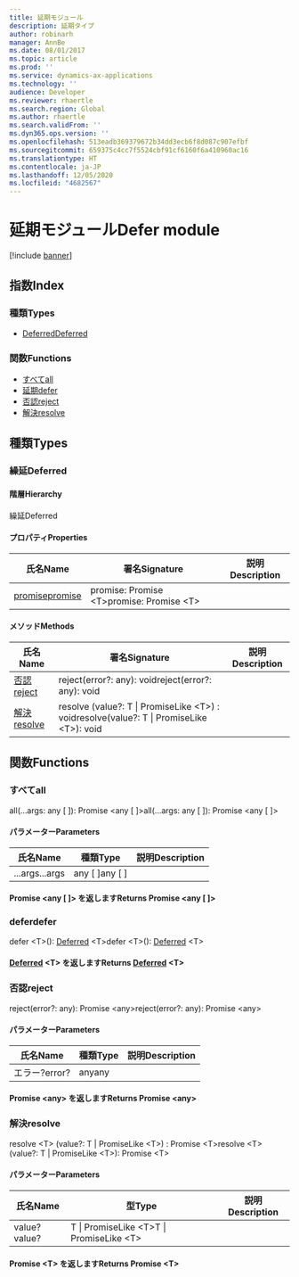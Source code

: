 ```yaml
---
title: 延期モジュール
description: 延期タイプ
author: robinarh
manager: AnnBe
ms.date: 08/01/2017
ms.topic: article
ms.prod: ''
ms.service: dynamics-ax-applications
ms.technology: ''
audience: Developer
ms.reviewer: rhaertle
ms.search.region: Global
ms.author: rhaertle
ms.search.validFrom: ''
ms.dyn365.ops.version: ''
ms.openlocfilehash: 513eadb369379672b34dd3ecb6f8d087c907efbf
ms.sourcegitcommit: 659375c4cc7f5524cbf91cf6160f6a410960ac16
ms.translationtype: HT
ms.contentlocale: ja-JP
ms.lasthandoff: 12/05/2020
ms.locfileid: "4682567"
---
```

# <a name="defer-module"></a><span data-ttu-id="0e367-103">延期モジュール</span><span class="sxs-lookup"><span data-stu-id="0e367-103">Defer module</span></span>

[!include [banner](../../../../includes/banner.md)]

## <a name="index"></a><span data-ttu-id="0e367-104">指数</span><span class="sxs-lookup"><span data-stu-id="0e367-104">Index</span></span>

### <a name="types"></a><span data-ttu-id="0e367-105">種類</span><span class="sxs-lookup"><span data-stu-id="0e367-105">Types</span></span>

* [<span data-ttu-id="0e367-106">Deferred</span><span class="sxs-lookup"><span data-stu-id="0e367-106">Deferred</span></span>](../interfaces/defer-ideferred.md)

### <a name="functions"></a><span data-ttu-id="0e367-107">関数</span><span class="sxs-lookup"><span data-stu-id="0e367-107">Functions</span></span>

* [<span data-ttu-id="0e367-108">すべて</span><span class="sxs-lookup"><span data-stu-id="0e367-108">all</span></span>](defer.md#all)
* [<span data-ttu-id="0e367-109">延期</span><span class="sxs-lookup"><span data-stu-id="0e367-109">defer</span></span>](defer.md)
* [<span data-ttu-id="0e367-110">否認</span><span class="sxs-lookup"><span data-stu-id="0e367-110">reject</span></span>](defer.md#reject)
* [<span data-ttu-id="0e367-111">解決</span><span class="sxs-lookup"><span data-stu-id="0e367-111">resolve</span></span>](defer.md#resolve)

## <a name="types"></a><span data-ttu-id="0e367-112">種類</span><span class="sxs-lookup"><span data-stu-id="0e367-112">Types</span></span>


### <a name="deferred"></a><span data-ttu-id="0e367-113">繰延</span><span class="sxs-lookup"><span data-stu-id="0e367-113">Deferred</span></span>

#### <a name="hierarchy"></a><span data-ttu-id="0e367-114">階層</span><span class="sxs-lookup"><span data-stu-id="0e367-114">Hierarchy</span></span>

<span data-ttu-id="0e367-115">繰延</span><span class="sxs-lookup"><span data-stu-id="0e367-115">Deferred</span></span> <br>

#### <a name="properties"></a><span data-ttu-id="0e367-116">プロパティ</span><span class="sxs-lookup"><span data-stu-id="0e367-116">Properties</span></span>

| <span data-ttu-id="0e367-117">氏名</span><span class="sxs-lookup"><span data-stu-id="0e367-117">Name</span></span> | <span data-ttu-id="0e367-118">署名</span><span class="sxs-lookup"><span data-stu-id="0e367-118">Signature</span></span> | <span data-ttu-id="0e367-119">説明</span><span class="sxs-lookup"><span data-stu-id="0e367-119">Description</span></span> |
| ---- | --------- | ----------- |
| [<span data-ttu-id="0e367-120">promise</span><span class="sxs-lookup"><span data-stu-id="0e367-120">promise</span></span>](../interfaces/defer-ideferred.md#promise) |<span data-ttu-id="0e367-121">promise: Promise &lt;T&gt;</span><span class="sxs-lookup"><span data-stu-id="0e367-121">promise: Promise &lt;T&gt;</span></span> <br>|  |

#### <a name="methods"></a><span data-ttu-id="0e367-122">メソッド</span><span class="sxs-lookup"><span data-stu-id="0e367-122">Methods</span></span>

| <span data-ttu-id="0e367-123">氏名</span><span class="sxs-lookup"><span data-stu-id="0e367-123">Name</span></span> | <span data-ttu-id="0e367-124">署名</span><span class="sxs-lookup"><span data-stu-id="0e367-124">Signature</span></span> | <span data-ttu-id="0e367-125">説明</span><span class="sxs-lookup"><span data-stu-id="0e367-125">Description</span></span> |
| ---- | --------- | ----------- |
| [<span data-ttu-id="0e367-126">否認</span><span class="sxs-lookup"><span data-stu-id="0e367-126">reject</span></span>](../interfaces/defer-ideferred.md#reject) |<span data-ttu-id="0e367-127">reject(error?: any): void</span><span class="sxs-lookup"><span data-stu-id="0e367-127">reject(error?: any): void</span></span>|  |
| [<span data-ttu-id="0e367-128">解決</span><span class="sxs-lookup"><span data-stu-id="0e367-128">resolve</span></span>](../interfaces/defer-ideferred.md#resolve) |<span data-ttu-id="0e367-129">resolve (value?: T &#124; PromiseLike &lt;T&gt;) : void</span><span class="sxs-lookup"><span data-stu-id="0e367-129">resolve(value?: T &#124; PromiseLike &lt;T&gt;): void</span></span>|  |

## <a name="functions"></a><span data-ttu-id="0e367-130">関数</span><span class="sxs-lookup"><span data-stu-id="0e367-130">Functions</span></span>


### <a name="all"></a><span data-ttu-id="0e367-131">すべて</span><span class="sxs-lookup"><span data-stu-id="0e367-131">all</span></span>
<span data-ttu-id="0e367-132">all(...args: any [ ]): Promise &lt;any [ ]&gt;</span><span class="sxs-lookup"><span data-stu-id="0e367-132">all(...args: any [ ]): Promise &lt;any [ ]&gt;</span></span>




#### <a name="parameters"></a><span data-ttu-id="0e367-133">パラメーター</span><span class="sxs-lookup"><span data-stu-id="0e367-133">Parameters</span></span>

| <span data-ttu-id="0e367-134">氏名</span><span class="sxs-lookup"><span data-stu-id="0e367-134">Name</span></span> | <span data-ttu-id="0e367-135">種類</span><span class="sxs-lookup"><span data-stu-id="0e367-135">Type</span></span> | <span data-ttu-id="0e367-136">説明</span><span class="sxs-lookup"><span data-stu-id="0e367-136">Description</span></span> |
| ---- | ---- | ----------- |
| <span data-ttu-id="0e367-137">...args</span><span class="sxs-lookup"><span data-stu-id="0e367-137">...args</span></span>|<span data-ttu-id="0e367-138">any [ ]</span><span class="sxs-lookup"><span data-stu-id="0e367-138">any [ ]</span></span>||

#### <a name="returns-promise-ltany--gt"></a><span data-ttu-id="0e367-139">Promise &lt;any [ ]&gt; を返します</span><span class="sxs-lookup"><span data-stu-id="0e367-139">Returns Promise &lt;any [ ]&gt;</span></span>


### <a name="defer"></a><span data-ttu-id="0e367-140">defer</span><span class="sxs-lookup"><span data-stu-id="0e367-140">defer</span></span>
<span data-ttu-id="0e367-141">defer &lt;T&gt;(): [Deferred](../interfaces/defer-ideferred.md) &lt;T&gt;</span><span class="sxs-lookup"><span data-stu-id="0e367-141">defer &lt;T&gt;(): [Deferred](../interfaces/defer-ideferred.md) &lt;T&gt;</span></span>



#### <a name="returns-deferred-lttgt"></a><span data-ttu-id="0e367-142">[Deferred](../interfaces/defer-ideferred.md) &lt;T&gt; を返します</span><span class="sxs-lookup"><span data-stu-id="0e367-142">Returns [Deferred](../interfaces/defer-ideferred.md) &lt;T&gt;</span></span>


### <a name="reject"></a><span data-ttu-id="0e367-143">否認</span><span class="sxs-lookup"><span data-stu-id="0e367-143">reject</span></span>
<span data-ttu-id="0e367-144">reject(error?: any): Promise &lt;any&gt;</span><span class="sxs-lookup"><span data-stu-id="0e367-144">reject(error?: any): Promise &lt;any&gt;</span></span>




#### <a name="parameters"></a><span data-ttu-id="0e367-145">パラメーター</span><span class="sxs-lookup"><span data-stu-id="0e367-145">Parameters</span></span>

| <span data-ttu-id="0e367-146">氏名</span><span class="sxs-lookup"><span data-stu-id="0e367-146">Name</span></span> | <span data-ttu-id="0e367-147">種類</span><span class="sxs-lookup"><span data-stu-id="0e367-147">Type</span></span> | <span data-ttu-id="0e367-148">説明</span><span class="sxs-lookup"><span data-stu-id="0e367-148">Description</span></span> |
| ---- | ---- | ----------- |
| <span data-ttu-id="0e367-149">エラー?</span><span class="sxs-lookup"><span data-stu-id="0e367-149">error?</span></span>|<span data-ttu-id="0e367-150">any</span><span class="sxs-lookup"><span data-stu-id="0e367-150">any</span></span>||

#### <a name="returns-promise-ltanygt"></a><span data-ttu-id="0e367-151">Promise &lt;any&gt; を返します</span><span class="sxs-lookup"><span data-stu-id="0e367-151">Returns Promise &lt;any&gt;</span></span>


### <a name="resolve"></a><span data-ttu-id="0e367-152">解決</span><span class="sxs-lookup"><span data-stu-id="0e367-152">resolve</span></span>
<span data-ttu-id="0e367-153">resolve &lt;T&gt; (value?: T &#124; PromiseLike &lt;T&gt;) : Promise &lt;T&gt;</span><span class="sxs-lookup"><span data-stu-id="0e367-153">resolve &lt;T&gt;(value?: T &#124; PromiseLike &lt;T&gt;): Promise &lt;T&gt;</span></span>




#### <a name="parameters"></a><span data-ttu-id="0e367-154">パラメーター</span><span class="sxs-lookup"><span data-stu-id="0e367-154">Parameters</span></span>

| <span data-ttu-id="0e367-155">氏名</span><span class="sxs-lookup"><span data-stu-id="0e367-155">Name</span></span> | <span data-ttu-id="0e367-156">型</span><span class="sxs-lookup"><span data-stu-id="0e367-156">Type</span></span> | <span data-ttu-id="0e367-157">説明</span><span class="sxs-lookup"><span data-stu-id="0e367-157">Description</span></span> |
| ---- | ---- | ----------- |
| <span data-ttu-id="0e367-158">value?</span><span class="sxs-lookup"><span data-stu-id="0e367-158">value?</span></span>|<span data-ttu-id="0e367-159">T &#124; PromiseLike &lt;T&gt;</span><span class="sxs-lookup"><span data-stu-id="0e367-159">T &#124; PromiseLike &lt;T&gt;</span></span>||

#### <a name="returns-promise-lttgt"></a><span data-ttu-id="0e367-160">Promise &lt;T&gt; を返します</span><span class="sxs-lookup"><span data-stu-id="0e367-160">Returns Promise &lt;T&gt;</span></span>

